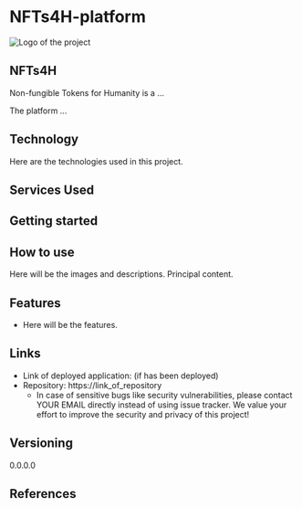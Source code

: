 # NFTs4H-platform

![Logo of the project](http://logo_link)

## NFTs4H

Non-fungible Tokens for Humanity is a ...

The platform ...

## Technology 

Here are the technologies used in this project.

## Services Used


## Getting started


## How to use

Here will be the images and descriptions. Principal content.


## Features

  - Here will be the features.


## Links

  - Link of deployed application: (if has been deployed)
  - Repository: https://link_of_repository
    - In case of sensitive bugs like security vulnerabilities, please contact
      YOUR EMAIL directly instead of using issue tracker. We value your effort
      to improve the security and privacy of this project!


## Versioning

0.0.0.0


## References



